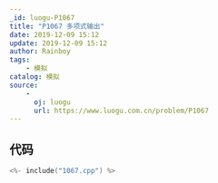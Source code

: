 ```yaml
---
_id: luogu-P1067
title: "P1067 多项式输出"
date: 2019-12-09 15:12
update: 2019-12-09 15:12
author: Rainboy
tags:
    - 模拟
catalog: 模拟
source: 
    - 
      oj: luogu
      url: https://www.luogu.com.cn/problem/P1067
---
```


## 代码

```c
<%- include("1067.cpp") %>
```
